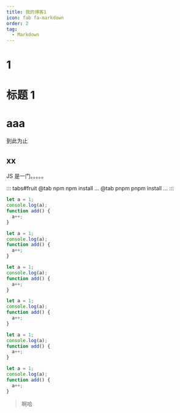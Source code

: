 ```yaml
---
title: 我的博客1
icon: fab fa-markdown
order: 2
tag:
  - Markdown
---
```


# 1

# 标题 1

# aaa

到此为止

## xx

JS 是一门。。。。。

::: tabs#fruit
@tab npm
npm install ...
@tab pnpm
pnpm install ...
:::

```js
let a = 1;
console.log(a);
function add() {
  a++;
}
```

```js
let a = 1;
console.log(a);
function add() {
  a++;
}
```

```js
let a = 1;
console.log(a);
function add() {
  a++;
}
```

```js
let a = 1;
console.log(a);
function add() {
  a++;
}
```

```js
let a = 1;
console.log(a);
function add() {
  a++;
}
```

```js
let a = 1;
console.log(a);
function add() {
  a++;
}
```

> 啊哈
